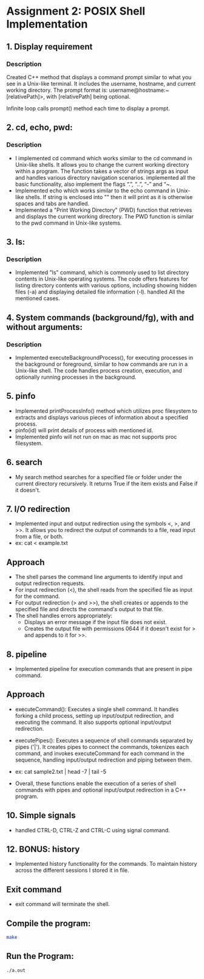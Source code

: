 # Assignment 2: POSIX Shell Implementation

## 1. Display requirement

### Description

Created C++ method that displays a command prompt similar to what you see in a Unix-like terminal. It includes the username, hostname, and current working directory. The prompt format is: username@hostname:~[relativePath]>, with [relativePath] being optional.

Infinite loop calls prompt() method each time to display a prompt.

## 2. cd, echo, pwd:

### Description

- I implemented cd command which works similar to the cd command in Unix-like shells. It allows you to change the current working directory within a program. The function takes a vector of strings args as input and handles various directory navigation scenarios. implemented all the basic functionality, also implement the flags “.”, “..”, “-” and “~.
- Implemented echo which works similar to the echo command in Unix-like shells. If string is enclosed into "" then it will print as it is otherwise spaces and tabs are handled.
- Implemented a "Print Working Directory" (PWD) function that retrieves and displays the current working directory. The PWD function is similar to the pwd command in Unix-like systems.

## 3. ls:

### Description

- Implemented "ls" command, which is commonly used to list directory contents in Unix-like operating systems. The code offers features for listing directory contents with various options, including showing hidden files (-a) and displaying detailed file information (-l). handled All the mentioned cases.

## 4. System commands (background/fg), with and without arguments:

### Description

- Implemented executeBackgroundProcess(), for executing processes in the background or foreground, similar to how commands are run in a Unix-like shell. The code handles process creation, execution, and optionally running processes in the background.

## 5. pinfo

- Implemented printProcessInfo() method which utilizes proc filesystem to extracts and displays various pieces of information about a specified process.
- pinfo(id) will print details of process with mentioned id.
- Implemented pinfo will not run on mac as mac not supports proc filesystem.

## 6. search

- My search method searches for a specified file or folder under the current directory recursively. It returns True if the item exists and False if it doesn't.

## 7. I/O redirection

- Implemented input and output redirection using the symbols <, >, and >>. It allows you to redirect the output of commands to a file, read input from a file, or both.
- ex: cat < example.txt

## Approach

- The shell parses the command line arguments to identify input and output redirection requests.
- For input redirection (<), the shell reads from the specified file as input for the command.
- For output redirection (> and >>), the shell creates or appends to the specified file and directs the command's output to that file.
- The shell handles errors appropriately:
  - Displays an error message if the input file does not exist.
  - Creates the output file with permissions 0644 if it doesn't exist for > and appends to it for >>.

## 8. pipeline

- Implemented pipeline for execution commands that are present in pipe command.

## Approach

- executeCommand(): Executes a single shell command. It handles forking a child process, setting up input/output redirection, and executing the command. It also supports optional input/output redirection.

- executePipes(): Executes a sequence of shell commands separated by pipes ('|'). It creates pipes to connect the commands, tokenizes each command, and invokes executeCommand for each command in the sequence, handling input/output redirection and piping between them.
- ex: cat sample2.txt | head -7 | tail -5

- Overall, these functions enable the execution of a series of shell commands with pipes and optional input/output redirection in a C++ program.

## 10. Simple signals

- handled CTRL-D, CTRL-Z and CTRL-C using signal command.

## 12. BONUS: history

- Implemented history functionality for the commands. To maintain history across the different sessions I stored it in file.

## Exit command

- exit command will terminate the shell.

## Compile the program:

```sh
make
```

## Run the Program:

```sh
./a.out
```
